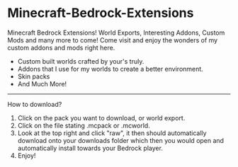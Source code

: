 # Minecraft-Bedrock-Extensions
Minecraft Bedrock Extensions!
World Exports, Interesting Addons, Custom Mods and many more to come!
Come visit and enjoy the wonders of my custom addons and mods right here.

 - Custom built worlds crafted by your's truly.
 - Addons that I use for my worlds to create a better environment.
 - Skin packs
 - And Much More!

--------------------------------------------------------------------------------
How to download?
1. Click on the pack you want to download, or world export.
2. Click on the file stating .mcpack or .mcworld.
3. Look at the top right and click "raw", it then should automatically download onto your downloads folder which then you would open and automatically install towards your Bedrock player.
4. Enjoy!
